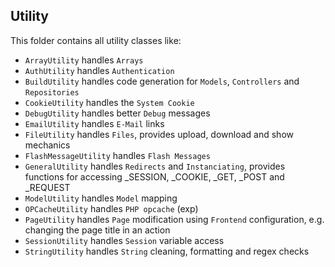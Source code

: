 <h2>Utility</h2>
<p>This folder contains all utility classes like:</p>
<ul>
  <li><code>ArrayUtility</code> handles <code>Arrays</code></li>
  <li><code>AuthUtility</code> handles <code>Authentication</code></li>
  <li><code>BuildUtility</code> handles code generation for <code>Models</code>, <code>Controllers</code> and <code>Repositories</code></li>
  <li><code>CookieUtility</code> handles the <code>System Cookie</code></li>
  <li><code>DebugUtility</code> handles better <code>Debug</code> messages</li>
  <li><code>EmailUtility</code> handles <code>E-Mail</code> links</li>
  <li><code>FileUtility</code> handles <code>Files</code>, provides upload, download and show mechanics</li>
  <li><code>FlashMessageUtility</code> handles <code>Flash Messages</code></li>
  <li><code>GeneralUtility</code> handles <code>Redirects</code> and <code>Instanciating</code>, provides functions for accessing _SESSION, _COOKIE, _GET, _POST and _REQUEST</li>
  <li><code>ModelUtility</code> handles <code>Model</code> mapping</li>
  <li><code>OPCacheUtility</code> handles <code>PHP opcache</code> (exp)</li>
  <li><code>PageUtility</code> handles <code>Page</code> modification using <code>Frontend</code> configuration, e.g. changing the page title in an action</li>
  <li><code>SessionUtility</code> handles <code>Session</code> variable access </li>
  <li><code>StringUtility</code> handles <code>String</code> cleaning, formatting and regex checks</li>
</ul>
